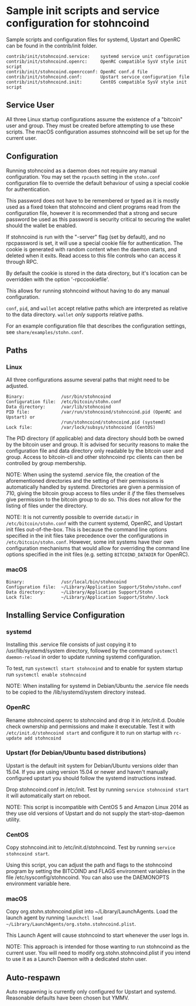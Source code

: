Sample init scripts and service configuration for stohncoind
==========================================================

Sample scripts and configuration files for systemd, Upstart and OpenRC
can be found in the contrib/init folder.

    contrib/init/stohncoind.service:    systemd service unit configuration
    contrib/init/stohncoind.openrc:     OpenRC compatible SysV style init script
    contrib/init/stohncoind.openrcconf: OpenRC conf.d file
    contrib/init/stohncoind.conf:       Upstart service configuration file
    contrib/init/stohncoind.init:       CentOS compatible SysV style init script

Service User
---------------------------------

All three Linux startup configurations assume the existence of a "bitcoin" user
and group.  They must be created before attempting to use these scripts.
The macOS configuration assumes stohncoind will be set up for the current user.

Configuration
---------------------------------

Running stohncoind as a daemon does not require any manual configuration. You may
set the `rpcauth` setting in the `stohn.conf` configuration file to override
the default behaviour of using a special cookie for authentication.

This password does not have to be remembered or typed as it is mostly used
as a fixed token that stohncoind and client programs read from the configuration
file, however it is recommended that a strong and secure password be used
as this password is security critical to securing the wallet should the
wallet be enabled.

If stohncoind is run with the "-server" flag (set by default), and no rpcpassword is set,
it will use a special cookie file for authentication. The cookie is generated with random
content when the daemon starts, and deleted when it exits. Read access to this file
controls who can access it through RPC.

By default the cookie is stored in the data directory, but it's location can be overridden
with the option '-rpccookiefile'.

This allows for running stohncoind without having to do any manual configuration.

`conf`, `pid`, and `wallet` accept relative paths which are interpreted as
relative to the data directory. `wallet` *only* supports relative paths.

For an example configuration file that describes the configuration settings,
see `share/examples/stohn.conf`.

Paths
---------------------------------

### Linux

All three configurations assume several paths that might need to be adjusted.

    Binary:              /usr/bin/stohncoind
    Configuration file:  /etc/bitcoin/stohn.conf
    Data directory:      /var/lib/stohncoind
    PID file:            /var/run/stohncoind/stohncoind.pid (OpenRC and Upstart) or
                         /run/stohncoind/stohncoind.pid (systemd)
    Lock file:           /var/lock/subsys/stohncoind (CentOS)

The PID directory (if applicable) and data directory should both be owned by the
bitcoin user and group. It is advised for security reasons to make the
configuration file and data directory only readable by the bitcoin user and
group. Access to bitcoin-cli and other stohncoind rpc clients can then be
controlled by group membership.

NOTE: When using the systemd .service file, the creation of the aforementioned
directories and the setting of their permissions is automatically handled by
systemd. Directories are given a permission of 710, giving the bitcoin group
access to files under it _if_ the files themselves give permission to the
bitcoin group to do so. This does not allow
for the listing of files under the directory.

NOTE: It is not currently possible to override `datadir` in
`/etc/bitcoin/stohn.conf` with the current systemd, OpenRC, and Upstart init
files out-of-the-box. This is because the command line options specified in the
init files take precedence over the configurations in
`/etc/bitcoin/stohn.conf`. However, some init systems have their own
configuration mechanisms that would allow for overriding the command line
options specified in the init files (e.g. setting `BITCOIND_DATADIR` for
OpenRC).

### macOS

    Binary:              /usr/local/bin/stohncoind
    Configuration file:  ~/Library/Application Support/Stohn/stohn.conf
    Data directory:      ~/Library/Application Support/Stohn
    Lock file:           ~/Library/Application Support/Stohn/.lock

Installing Service Configuration
-----------------------------------

### systemd

Installing this .service file consists of just copying it to
/usr/lib/systemd/system directory, followed by the command
`systemctl daemon-reload` in order to update running systemd configuration.

To test, run `systemctl start stohncoind` and to enable for system startup run
`systemctl enable stohncoind`

NOTE: When installing for systemd in Debian/Ubuntu the .service file needs to be copied to the /lib/systemd/system directory instead.

### OpenRC

Rename stohncoind.openrc to stohncoind and drop it in /etc/init.d.  Double
check ownership and permissions and make it executable.  Test it with
`/etc/init.d/stohncoind start` and configure it to run on startup with
`rc-update add stohncoind`

### Upstart (for Debian/Ubuntu based distributions)

Upstart is the default init system for Debian/Ubuntu versions older than 15.04. If you are using version 15.04 or newer and haven't manually configured upstart you should follow the systemd instructions instead.

Drop stohncoind.conf in /etc/init.  Test by running `service stohncoind start`
it will automatically start on reboot.

NOTE: This script is incompatible with CentOS 5 and Amazon Linux 2014 as they
use old versions of Upstart and do not supply the start-stop-daemon utility.

### CentOS

Copy stohncoind.init to /etc/init.d/stohncoind. Test by running `service stohncoind start`.

Using this script, you can adjust the path and flags to the stohncoind program by
setting the BITCOIND and FLAGS environment variables in the file
/etc/sysconfig/stohncoind. You can also use the DAEMONOPTS environment variable here.

### macOS

Copy org.stohn.stohncoind.plist into ~/Library/LaunchAgents. Load the launch agent by
running `launchctl load ~/Library/LaunchAgents/org.stohn.stohncoind.plist`.

This Launch Agent will cause stohncoind to start whenever the user logs in.

NOTE: This approach is intended for those wanting to run stohncoind as the current user.
You will need to modify org.stohn.stohncoind.plist if you intend to use it as a
Launch Daemon with a dedicated stohn user.

Auto-respawn
-----------------------------------

Auto respawning is currently only configured for Upstart and systemd.
Reasonable defaults have been chosen but YMMV.
